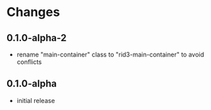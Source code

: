 # Changes


## 0.1.0-alpha-2

- rename "main-container" class to "rid3-main-container" to avoid conflicts

## 0.1.0-alpha

- initial release
